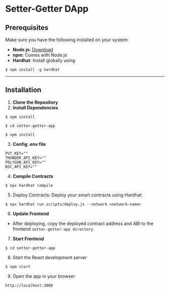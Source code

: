 # Setter-Getter DApp

## Prerequisites

Make sure you have the following installed on your system:
- **Node.js**: [Download](https://nodejs.org/)
- **npm**: Comes with Node.js
- **Hardhat**: Install globally using
```
$ npm install -g hardhat
```
  
---

## Installation

1. **Clone the Repository**
2. **Install Dependencies**
```
$ npm install
```
```
$ cd setter-getter-app
```
```
$ npm install
``` 
3. **Config .env file**
```
PVT_KEY=""
THUNDER_API_KEY=""
POLYGON_API_KEY=""
BSC_API_KEY=""
```
4. **Compile Contracts**
```
$ npx hardhat compile
```
5. Deploy Contracts: Deploy your smart contracts using Hardhat:
```
$ npx hardhat run scripts/deploy.js --network <network-name>
```
6. **Update Frontend**
- After deploying, copy the deployed contract address and ABI to the frontend ```setter-getter-app directory```.

7. **Start Frontend**
```
$ cd setter-getter-app
```
8. Start the React development server
```
$ npm start
```
9. Open the app in your browser
```
http://localhost:3000
``` 






